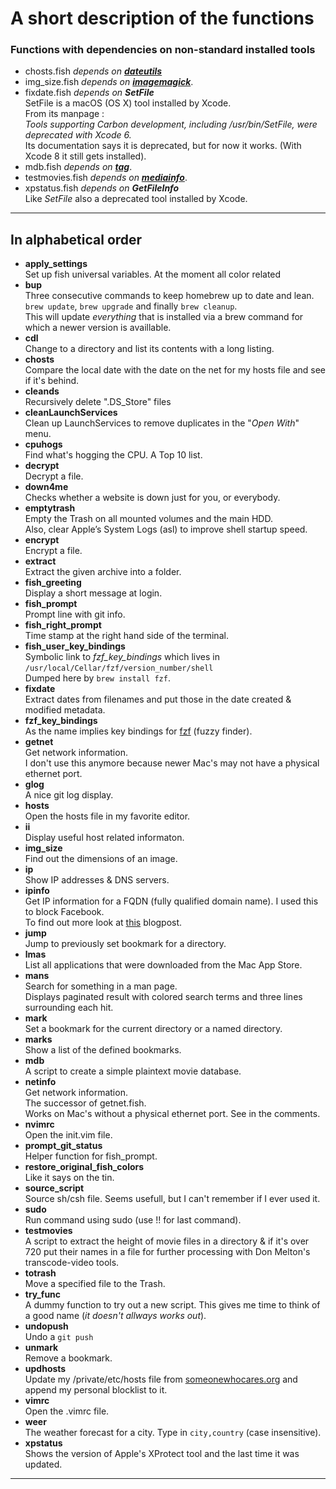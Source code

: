 # A short description of the functions

### Functions with dependencies on non-standard installed tools

* chosts.fish _depends on [**dateutils**](http://www.fresse.org/dateutils)_
* img_size.fish _depends on [**imagemagick**](https://imagemagick.org)_.
* fixdate.fish _depends on **SetFile**_  
    SetFile is a macOS (OS X) tool installed by Xcode.  
    From its manpage :  
    _Tools supporting Carbon development, including /usr/bin/SetFile, were deprecated with Xcode 6._  
    Its documentation says it is deprecated, but for now it works. (With Xcode 8 it still gets installed).  
* mdb.fish _depends on [**tag**](https://github.com/jdberry/tag)_.
* testmovies.fish _depends on [**mediainfo**](http://mediaarea.net)_.
* xpstatus.fish _depends on **GetFileInfo**_  
Like _SetFile_ also a deprecated tool installed by Xcode.

---

## In alphabetical order

* **apply_settings**  
Set up fish universal variables. At the moment all color related
* **bup**  
Three consecutive commands to keep homebrew up to date and lean.  
`brew update`, `brew upgrade` and finally `brew cleanup`.  
This will update *everything* that is installed via a brew command for which a newer version is availlable.
* **cdl**  
Change to a directory and list its contents with a long listing.
* **chosts**  
Compare the local date with the date on the net for my hosts file and see if it's behind.
* **cleands**  
Recursively delete ".DS_Store" files
* **cleanLaunchServices**  
Clean up LaunchServices to remove duplicates in the "*Open With*" menu.
* **cpuhogs**  
Find what's hogging the CPU. A Top 10 list.
* **decrypt**  
Decrypt a file.
* **down4me**  
Checks whether a website is down just for you, or everybody.
* **emptytrash**  
Empty the Trash on all mounted volumes and the main HDD.  
Also, clear Apple’s System Logs (asl) to improve shell startup speed.
* **encrypt**  
Encrypt a file.
* **extract**  
Extract the given archive into a folder.
* **fish_greeting**  
Display a short message at login.
* **fish_prompt**  
Prompt line with git info.
* **fish_right_prompt**  
Time stamp at the right hand side of the terminal.
* **fish_user_key_bindings**  
Symbolic link to *fzf_key_bindings* which lives in `/usr/local/Cellar/fzf/version_number/shell`  
Dumped here by `brew install fzf`.
* **fixdate**  
Extract dates from filenames and put those in the date created & modified metadata.
* **fzf_key_bindings**  
As the name implies key bindings for [fzf](https://github.com/junegunn/fzf) (fuzzy finder).
* **getnet**  
Get network information.  
I don't use this anymore because newer Mac's may not have a physical ethernet port.
* **glog**  
A nice git log display.
* **hosts**  
Open the hosts file in my favorite editor.
* **ii**  
Display useful host related informaton.
* **img_size**  
Find out the dimensions of an image.
* **ip**  
Show IP addresses & DNS servers. 
* **ipinfo**  
Get IP information for a FQDN (fully qualified domain name). I used this to block Facebook.  
To find out more  look at [this](https://www.perpetual-beta.org/weblog/blocking-facebook-on-os-x.html) blogpost.
* **jump**  
Jump to previously set bookmark for a directory.
* **lmas**  
List all applications that were downloaded from the Mac App Store.
* **mans**  
Search for something in a man page.  
Displays paginated result with colored search terms and three lines surrounding each hit.
* **mark**  
Set a bookmark for the current directory or a named directory.
* **marks**  
Show a list of the defined bookmarks.
* **mdb**  
A script to create a simple plaintext movie database.
* **netinfo**  
Get network information.  
The  successor of getnet.fish.  
Works on Mac's without a physical ethernet port. See in the comments.
* **nvimrc**  
Open the init.vim file.
* **prompt_git_status**  
Helper function for fish_prompt.
* **restore_original_fish_colors**  
Like it says on the tin.
* **source_script**  
Source sh/csh file. Seems usefull, but I can't remember if I ever used it.
* **sudo**  
Run command using sudo (use !! for last command).
* **testmovies**  
A script to extract the height of movie files in a directory & if it's over 720 put their names in a file for further processing with Don Melton's transcode-video tools.
* **totrash**  
Move a specified file to the Trash.
* **try_func**  
A dummy function to try out a new script. This gives me time to think of a good name (_it doesn't allways works out_).
* **undopush**  
Undo a `git push`
* **unmark**  
Remove a bookmark.
* **updhosts**  
Update my /private/etc/hosts file from [someonewhocares.org](http://someonewhocares.org/hosts/zero/hosts) and append my personal blocklist to it.
* **vimrc**  
Open the .vimrc file.
* **weer**  
The weather forecast for a city. Type in `city,country` (case insensitive).
* **xpstatus**  
Shows the version of Apple's XProtect tool and the last time it was updated.

---
